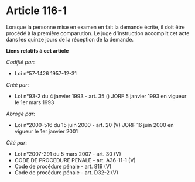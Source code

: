 # Article 116-1

Lorsque la personne mise en examen en fait la demande écrite, il doit être procédé à la première comparution. Le juge
d'instruction accomplit cet acte dans les quinze jours de la réception de la demande.

**Liens relatifs à cet article**

_Codifié par_:

  - Loi n°57-1426 1957-12-31

_Créé par_:

  - Loi n°93-2 du 4 janvier 1993 - art. 35 () JORF 5 janvier 1993 en vigueur le 1er mars 1993

_Abrogé par_:

  - Loi n°2000-516 du 15 juin 2000 - art. 20 (V) JORF 16 juin 2000 en vigueur le 1er janvier 2001

_Cité par_:

  - Loi n°2007-291 du 5 mars 2007 - art. 30 (V)
  - CODE DE PROCEDURE PENALE - art. A36-11-1 (V)
  - Code de procédure pénale - art. 819 (V)
  - Code de procédure pénale - art. D32-2 (V)
